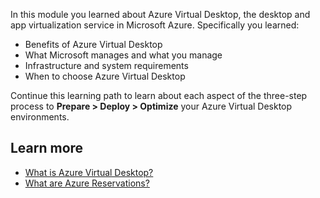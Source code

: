 In this module you learned about Azure Virtual Desktop, the desktop and app virtualization service in Microsoft Azure. Specifically you learned:

- Benefits of Azure Virtual Desktop
- What Microsoft manages and what you manage
- Infrastructure and system requirements
- When to choose Azure Virtual Desktop

Continue this learning path to learn about each aspect of the three-step process to **Prepare > Deploy > Optimize** your Azure Virtual Desktop environments.

## Learn more

- [What is Azure Virtual Desktop?](/azure/virtual-desktop/overview)
- [What are Azure Reservations?](/azure/cost-management-billing/reservations/save-compute-costs-reservations)
